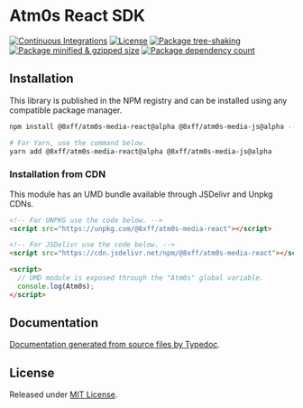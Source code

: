 # Atm0s React SDK

[![Continuous Integrations](https://github.com/8xff/media-sdk-react/actions/workflows/continuous-integrations.yaml/badge.svg?branch=main)](https://github.com/8xff/media-sdk-react/actions/workflows/continuous-integrations.yaml)
[![License](https://badgen.net/github/license/8xff/media-sdk-react)](./LICENSE)
[![Package tree-shaking](https://badgen.net/bundlephobia/tree-shaking/@8xff/atm0s-media-react)](https://bundlephobia.com/package/@8xff/atm0s-media-react)
[![Package minified & gzipped size](https://badgen.net/bundlephobia/minzip/@8xff/atm0s-media-react)](https://bundlephobia.com/package/@8xff/atm0s-media-react)
[![Package dependency count](https://badgen.net/bundlephobia/dependency-count/react@8xff/atm0s-media-react)](https://bundlephobia.com/package/@8xff/atm0s-media-react)

## Installation

This library is published in the NPM registry and can be installed using any compatible package manager.

```sh
npm install @8xff/atm0s-media-react@alpha @8xff/atm0s-media-js@alpha --save

# For Yarn, use the command below.
yarn add @8xff/atm0s-media-react@alpha @8xff/atm0s-media-js@alpha
```

### Installation from CDN

This module has an UMD bundle available through JSDelivr and Unpkg CDNs.

```html
<!-- For UNPKG use the code below. -->
<script src="https://unpkg.com/@8xff/atm0s-media-react"></script>

<!-- For JSDelivr use the code below. -->
<script src="https://cdn.jsdelivr.net/npm/@8xff/atm0s-media-react"></script>

<script>
  // UMD module is exposed through the "Atm0s" global variable.
  console.log(Atm0s);
</script>
```

## Documentation

[Documentation generated from source files by Typedoc](./docs/README.md).

## License

Released under [MIT License](./LICENSE).
